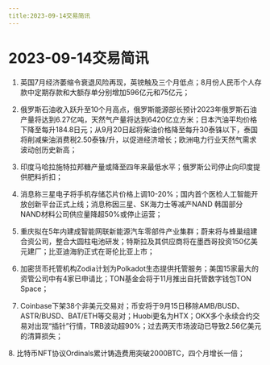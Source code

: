 ```yaml
---
title:2023-09-14交易简讯
---
```

# 2023-09-14交易简讯
1. 英国7月经济萎缩令衰退风险再现，英镑触及三个月低点；8月份人民币个人存款中定期存款和大额存单分别增加596亿元和75亿元；

2. 俄罗斯石油收入跃升至10个月高点，俄罗斯能源部长预计2023年俄罗斯石油产量将达到6.27亿吨，天然气产量将达到6420亿立方米；日本汽油平均价格下降至每升184.8日元；从9月20日起将柴油价格降至每升30泰铢以下，泰国将削减柴油消费税2.50泰铢/升，以促进经济增长；欧洲电力行业天然气需求波动创历史新高；

3. 印度马哈拉施特拉邦糖产量或降至四年来最低水平；俄罗斯公司停止向印度提供肥料折扣；

4. 消息称三星电子将手机存储芯片价格上调10-20%；国内首个医检人工智能开放创新平台正式上线；消息称因三星、SK海力士等减产NAND 韩国部分NAND材料公司供应量降超50%或停止运营；

5. 重庆拟在5年内建成智能网联新能源汽车零部件产业集群；蔚来将与蜂巢组建合资公司，整合大圆柱电池研发；特斯拉及其供应商将在墨西哥投资150亿美元建厂；比亚迪海豹正式在哥伦比亚上市；

6. 加密货币托管机构Zodia计划为Polkadot生态提供托管服务；美国15家最大的资管公司中有4家已申请比；TON基金会将于11月推出自托管数字钱包TON Space；

7. Coinbase下架38个非美元交易对；币安将于9月15日移除AMB/BUSD、ASTR/BUSD、BAT/ETH等交易对；Huobi更名为HTX；OKX多个永续合约交易对出现“插针”行情，TRB波动超90%；过去两天市场波动已导致2.56亿美元的清算损失；

8. 比特币NFT协议Ordinals累计铸造费用突破2000BTC，四个月增长一倍；